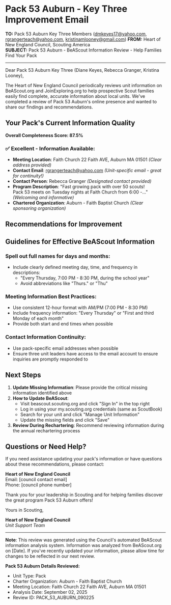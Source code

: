 # Pack 53 Auburn - Key Three Improvement Email

**TO:** Pack 53 Auburn Key Three Members (dmkeyes17@yahoo.com, rgrangerteach@yahoo.com, kristinamlooney@gmail.com)
**FROM:** Heart of New England Council, Scouting America  
**SUBJECT:** Pack 53 Auburn - BeAScout Information Review - Help Families Find Your Pack  

---

Dear Pack 53 Auburn Key Three (Diane Keyes, Rebecca  Granger, Kristina  Looney),

The Heart of New England Council periodically reviews unit information on BeAScout.org and JoinExploring.org to help prospective Scout families easily find complete, accurate information about local units. We've completed a review of Pack 53 Auburn's online presence and wanted to share our findings and recommendations.

## Your Pack's Current Information Quality

**Overall Completeness Score: 87.5%**



### ✅ **Excellent - Information Available:**
- **Meeting Location**: Faith Church 22 Faith AVE, Auburn MA 01501 *(Clear address provided)*
- **Contact Email**: rgrangerteach@yahoo.com *(Unit-specific email - great for continuity!)*
- **Contact Person**: Rebecca Granger *(Designated contact provided)*
- **Program Description**: "Fast growing pack with over 50 scouts!  
Pack 53 meets on Tuesday nights at Faith Church from 6:00 -..." *(Welcoming and informative)*
- **Chartered Organization**: Auburn - Faith Baptist Church *(Clear sponsoring organization)*

## Recommendations for Improvement



## Guidelines for Effective BeAScout Information

### **Spell out full names for days and months:**
- Include clearly defined meeting day, time, and frequency in descriptions:
  - "Every Thursday, 7:00 PM - 8:30 PM, during the school year"
  - Avoid abbreviations like "Thurs." or "Thu"

### **Meeting Information Best Practices:**
- Use consistent 12-hour format with AM/PM (7:00 PM - 8:30 PM)
- Include frequency information: "Every Thursday" or "First and third Monday of each month"
- Provide both start and end times when possible

### **Contact Information Continuity:**
- Use pack-specific email addresses when possible
- Ensure three unit leaders have access to the email account to ensure inquiries are promptly responded to

## Next Steps

1. **Update Missing Information**: Please provide the critical missing information identified above
2. **How to Update BeAScout**: 
   - Visit beascout.scouting.org and click "Sign In" in the top right
   - Log in using your my.scouting.org credentials (same as ScoutBook)
   - Search for your unit and click "Manage Unit Information"
   - Update the missing fields and click "Save"
3. **Review During Rechartering**: Recommend reviewing information during the annual rechartering process

## Questions or Need Help?

If you need assistance updating your pack's information or have questions about these recommendations, please contact:

**Heart of New England Council**  
Email: [council contact email]  
Phone: [council phone number]

Thank you for your leadership in Scouting and for helping families discover the great program Pack 53 Auburn offers!

Yours in Scouting,

**Heart of New England Council**  
*Unit Support Team*

---

**Note**: This review was generated using the Council's automated BeAScout information analysis system. Information was analyzed from BeAScout.org on [Date]. If you've recently updated your information, please allow time for changes to be reflected in our next review.

**Pack 53 Auburn Details Reviewed:**
- Unit Type: Pack
- Charter Organization: Auburn - Faith Baptist Church  
- Meeting Location: Faith Church 22 Faith AVE, Auburn MA 01501
- Analysis Date: September 02, 2025
- Review ID: PACK_53_AUBURN_090225